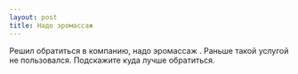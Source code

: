 ```yaml
---
layout: post 
title: Надо эромассаж  
--- 
```

Решил обратиться в компанию, надо эромассаж . Раньше такой услугой не пользовался. Подскажите куда лучше обратиться.